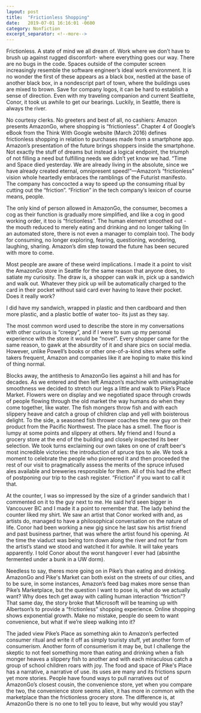 ```yaml
---
layout: post
title:  "Frictionless Shopping"
date:   2019-07-01 16:16:01 -0600
category: Nonfiction
excerpt_separator: <!--more-->
---
```


Frictionless. A state of mind we all dream of. Work where we don’t have to brush up against rugged discomfort- where everything goes our way. There are no bugs in the code. Spaces outside of the computer screen increasingly resemble the software engineer’s ideal work environment. It is no wonder the first of these appears as a black box, nestled at the base of another black box, in a nondescript part of town, where the buildings uses are mixed to brown. <!--more--> Save for company logos, it can be hard to establish a sense of direction. Even with my traveling companion and current Seattleite, Conor, it took us awhile to get our bearings. Luckily, in Seattle, there is always the river.

No courtesy clerks. No greeters and best of all, no cashiers: Amazon presents AmazonGo, where shopping is “frictionless”. Chapter 4 of Google’s eBook from the Think With Google website (March 2016) defines frictionless shopping in relation to purchases made from a smartphone app. Amazon’s presentation of the future brings shoppers inside the smartphone. Not exactly the stuff of dreams but instead a logical endpoint, the triumph of not filling a need but fulfilling needs we didn’t yet know we had. “Time and Space died yesterday. We are already living in the absolute, since we have already created eternal, omnipresent speed!”—Amazon’s “frictionless” vision whole heartedly embraces the ramblings of the Futurist manifesto. The company has concocted a way to speed up the consuming ritual by cutting out the “friction”. “Friction” in the tech company’s lexicon of course means, people.

The only kind of person allowed in AmazonGo, the consumer, becomes a cog as their function is gradually more simplified, and like a cog in good working order, it too is “frictionless”. The human element smoothed out - the mouth reduced to merely eating and drinking and no longer talking (In an automated store, there is not even a manager to complain too). The body for consuming, no longer exploring, fearing, questioning, wondering, laughing, sharing. Amazon’s dim step toward the future has been secured with more to come.

Most people are aware of these weird implications. I made it a point to visit the AmazonGo store in Seattle for the same reason that anyone does, to satiate my curiosity. The draw is, a shopper can walk in, pick up a sandwich and walk out. Whatever they pick up will be automatically charged to the card in their pocket without said card ever having to leave their pocket. Does it really work?

I did have my sandwich, wrapped in plastic and then cardboard and then more plastic, and a plastic bottle of water too- its just as they say.

The most common word used to describe the store in my conversations with other curious is “creepy”, and if I were to sum up my personal experience with the store it would be “novel”. Every shopper came for the same reason, to gawk at the absurdity of it and share pics on social media. However, unlike Powell’s books or other one-of-a-kind sites where selfie takers frequent, Amazon and companies like it are hoping to make this kind of thing normal.

Blocks away, the antithesis to AmazonGo lies against a hill and has for decades. As we entered and then left Amazon’s machine with unimaginable smoothness we decided to stretch our legs a little and walk to Pike’s Place Market. Flowers were on display and we negotiated space through crowds of people flowing through the old market the way humans do when they come together, like water. The fish mongers throw fish and with each slippery heave and catch a group of children clap and yell with boisterous delight. To the side, a seasoned fish thrower coaches the new guy on their product from the Pacific Northwest. The place has a smell. The floor is lumpy at some points and slippery at others. My friend and I found a grocery store at the end of the building and closely inspected its beer selection. We took turns exclaiming our own takes on one of craft beer's most incredible victories: the introduction of spruce tips to ale. We took a moment to celebrate the people who pioneered it and then proceeded the rest of our visit to pragmatically assess the merits of the spruce infused ales available and breweries responsible for them. All of this had the effect of postponing our trip to the cash register. “Friction” if you want to call it that.

At the counter, I was so impressed by the size of a grinder sandwich that I commented on it to the guy next to me. He said he’d seen bigger in Vancouver BC and I made it a point to remember that. The lady behind the counter liked my shirt. We saw an artist that Conor worked with and, as artists do, managed to have a philosophical conversation on the nature of life. Conor had been working a new gig since he last saw his artist friend and past business partner,  that was where the artist found his opening. At the time the viaduct was being torn down along the river and not far from the artist’s stand we stood and watched it for awhile. It will take years apparently. I told Conor about the worst hangover I ever had (absinthe fermented under a bunk in a UW dorm).

Needless to say, theres more going on in Pike’s than eating and drinking. AmazonGo and Pike's Market can both exist on the streets of our cities, and to be sure, in some instances, Amazon’s feed bag makes more sense than Pike’s Marketplace, but the question I want to pose is, what do we actually want? Why does tech get away with calling human interaction “friction”? That same day, the story broke that Microsoft will be teaming up with Albertson’s to provide a “frictionless” shopping experience. Online shopping shows exponential growth. Make no mistake, people do seem to want convenience, but what if we’re sleep walking into it?

The jaded view Pike’s Place as something akin to Amazon’s perfected consumer ritual and write it off as simply touristy stuff, yet another form of consumerism. Another form of consumerism it may be, but I challenge the skeptic to not feel something more than eating and drinking when a fish monger heaves a slippery fish to another and with each miraculous catch a group of school children roars with joy.  The food and space of Pike's Place has a narrative, a narrative of use. its uses are many and its frictions spurn yet more stories. People have found ways to pull narratives out of AmazonGo’s closest cousin, the convenience store, yet when you compare the two, the convenience store seems alien, it has more in common with the marketplace than the frictionless grocery store. The difference is, at AmazonGo there is no one to tell you to leave, but why would you stay?
